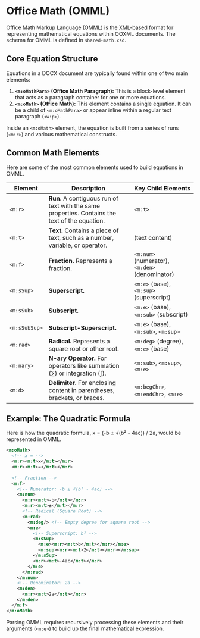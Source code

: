 # Office Math (OMML)

Office Math Markup Language (OMML) is the XML-based format for representing mathematical equations within OOXML documents. The schema for OMML is defined in `shared-math.xsd`.

## Core Equation Structure

Equations in a DOCX document are typically found within one of two main elements:

1.  **`<m:oMathPara>` (Office Math Paragraph):** This is a block-level element that acts as a paragraph container for one or more equations.
2.  **`<m:oMath>` (Office Math):** This element contains a single equation. It can be a child of `<m:oMathPara>` or appear inline within a regular text paragraph (`<w:p>`).

Inside an `<m:oMath>` element, the equation is built from a series of runs (`<m:r>`) and various mathematical constructs.

## Common Math Elements

Here are some of the most common elements used to build equations in OMML.

| Element | Description | Key Child Elements |
| --- | --- | --- |
| `<m:r>` | **Run.** A contiguous run of text with the same properties. Contains the text of the equation. | `<m:t>` |
| `<m:t>` | **Text.** Contains a piece of text, such as a number, variable, or operator. | (text content) |
| `<m:f>` | **Fraction.** Represents a fraction. | `<m:num>` (numerator), `<m:den>` (denominator) |
| `<m:sSup>` | **Superscript.** | `<m:e>` (base), `<m:sup>` (superscript) |
| `<m:sSub>` | **Subscript.** | `<m:e>` (base), `<m:sub>` (subscript) |
| `<m:sSubSup>` | **Subscript-Superscript.** | `<m:e>` (base), `<m:sub>`, `<m:sup>` |
| `<m:rad>` | **Radical.** Represents a square root or other root. | `<m:deg>` (degree), `<m:e>` (base) |
| `<m:nary>` | **N-ary Operator.** For operators like summation (∑) or integration (∫). | `<m:sub>`, `<m:sup>`, `<m:e>` |
| `<m:d>` | **Delimiter.** For enclosing content in parentheses, brackets, or braces. | `<m:begChr>`, `<m:endChr>`, `<m:e>` |

## Example: The Quadratic Formula

Here is how the quadratic formula, x = (-b ± √(b² - 4ac)) / 2a, would be represented in OMML.

```xml
<m:oMath>
  <!-- x = -->
  <m:r><m:t>x</m:t></m:r>
  <m:r><m:t>=</m:t></m:r>
  
  <!-- Fraction -->
  <m:f>
    <!-- Numerator: -b ± √(b² - 4ac) -->
    <m:num>
      <m:r><m:t>-b</m:t></m:r>
      <m:r><m:t>±</m:t></m:r>
      <!-- Radical (Square Root) -->
      <m:rad>
        <m:deg/> <!-- Empty degree for square root -->
        <m:e>
          <!-- Superscript: b² -->
          <m:sSup>
            <m:e><m:r><m:t>b</m:t></m:r></m:e>
            <m:sup><m:r><m:t>2</m:t></m:r></m:sup>
          </m:sSup>
          <m:r><m:t>-4ac</m:t></m:r>
        </m:e>
      </m:rad>
    </m:num>
    <!-- Denominator: 2a -->
    <m:den>
      <m:r><m:t>2a</m:t></m:r>
    </m:den>
  </m:f>
</m:oMath>
```

Parsing OMML requires recursively processing these elements and their arguments (`<m:e>`) to build up the final mathematical expression.
